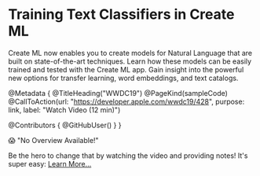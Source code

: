 # Training Text Classifiers in Create ML

Create ML now enables you to create models for Natural Language that are built on state-of-the-art techniques. Learn how these models can be easily trained and tested with the Create ML app. Gain insight into the powerful new options for transfer learning, word embeddings, and text catalogs.

@Metadata {
   @TitleHeading("WWDC19")
   @PageKind(sampleCode)
   @CallToAction(url: "https://developer.apple.com/wwdc19/428", purpose: link, label: "Watch Video (12 min)")

   @Contributors {
      @GitHubUser(<replace this with your GitHub handle>)
   }
}

😱 "No Overview Available!"

Be the hero to change that by watching the video and providing notes! It's super easy:
 [Learn More…](https://wwdcnotes.github.io/WWDCNotes/documentation/wwdcnotes/contributing)
